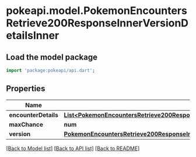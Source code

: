 # pokeapi.model.PokemonEncountersRetrieve200ResponseInnerVersionDetailsInner

## Load the model package
```dart
import 'package:pokeapi/api.dart';
```

## Properties
Name | Type | Description | Notes
------------ | ------------- | ------------- | -------------
**encounterDetails** | [**List&lt;PokemonEncountersRetrieve200ResponseInnerVersionDetailsInnerEncounterDetailsInner&gt;**](PokemonEncountersRetrieve200ResponseInnerVersionDetailsInnerEncounterDetailsInner.md) |  | 
**maxChance** | **num** |  | 
**version** | [**PokemonEncountersRetrieve200ResponseInnerVersionDetailsInnerVersion**](PokemonEncountersRetrieve200ResponseInnerVersionDetailsInnerVersion.md) |  | 

[[Back to Model list]](../README.md#documentation-for-models) [[Back to API list]](../README.md#documentation-for-api-endpoints) [[Back to README]](../README.md)


